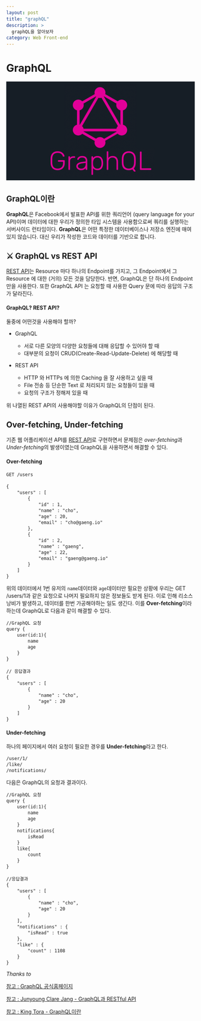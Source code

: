 ```yaml
---
layout: post
title: "graphQL"
description: >
  graphQL을 알아보자
category: Web Front-end
---
```

# GraphQL

![GraphQL](/assets/images/graphQL/graphQL1.png)

## GraphQL이란

**GraphQL**은 Facebook에서 발표한 API를 위한 쿼리언어 (query language for your API)이며 데이터에 대한 우리가 정의한
타입 시스템을 사용함으로써 쿼리를 실행하는 서버사이드 런타임이다. **GraphQL**은 어떤 특정한 데이터베이스나
저장소 엔진에 매여있지 않습니다. 대신 우리가 작성한 코드와 데이터를 기반으로 합니다.

## ⚔️ GraphQL vs REST API

[REST API](/web/web%20front-end/2019-02-20-rest-restful/#rest-api)는 Resource 마다 하나의 Endpoint를 가지고,
그 Endpoint에서 그 Resource 에 대한 (거의) 모든 것을 담당한다. 반면, GraphQL은 단 하나의 Endpoint만을 사용한다.
또한 GraphQL API 는 요청할 때 사용한 Query 문에 따라 응답의 구조가 달라진다.

#### GraphQL? REST API?

둘중에 어떤것을 사용해야 할까?

- GraphQL
    - 서로 다른 모양의 다양한 요청들에 대해 응답할 수 있어야 할 때
    - 대부분의 요청이 CRUD(Create-Read-Update-Delete) 에 해당할 때

- REST API
    - HTTP 와 HTTPs 에 의한 Caching 을 잘 사용하고 싶을 때
    - File 전송 등 단순한 Text 로 처리되지 않는 요청들이 있을 때
    - 요청의 구조가 정해져 있을 때

위 나열된 REST API의 사용해야할 이유가 GraphQL의 단점이 된다.


## Over-fetching, Under-fetching

기존 웹 어플리케이션 API를 [REST API](/web/web%20front-end/2019-02-20-rest-restful/#rest-api)로 구현하면서 
문제점은 *over-fetching*과 *Under-fetching*의 발생이였는데 GraphQL을 사용하면서 해결할 수 있다.

#### Over-fetching

```
GET /users

{
    "users" : [
        {
            "id" : 1,
            "name" : "cho",
            "age" : 20,
            "email" : "cho@gaeng.io"
        },
        {
            "id" : 2,
            "name" : "gaeng",
            "age" : 22,
            "email" : "gaeng@gaeng.io"
        }
    ]
}
``` 
위의 데이터에서 1번 유저의 `name`데이터와 `age`데이터만 필요한 상황에
우리는 GET /users/1과 같은 요청으로 나머지 필요하지 않은 정보들도 받게 된다.
이로 인해 리소스 낭비가 발생하고, 데이터를 한번 가공해야하는 일도 생긴다.
이를 **Over-fetching**이라 하는데 GraphQL로 다음과 같이 해결할 수 있다.

```
//GraphQL 요청
query {
    user(id:1){
        name
        age
    }
}

// 응답결과
{
    "users" : [
        {
            "name" : "cho",
            "age" : 20
        }
    ]
}
```


#### Under-fetching

하나의 페이지에서 여러 요청이 필요한 경우를 **Under-fetching**라고 한다.
```
/user/1/
/like/
/notifications/
```

다음은 GraphQL의 요청과 결과이다.

```
//GraphQL 요청
query {
    user(id:1){
        name
        age
    }
    notifications{
        isRead
    }
    like{
        count
    }
}

//응답결과
{
    "users" : [
        {
            "name" : "cho",
            "age" : 20
        }
    ],
    "notifications" : {
        "isRead" : true
    },
    "like" : {
        "count" : 1108
    }
}
```
*Thanks to*

[참고 : GraphQL 공식홈페이지](https://graphql.org/)

[참고 : Junyoung Clare Jang - GraphQL과 RESTful API](https://www.holaxprogramming.com/2018/01/20/graphql-vs-restful-api/)

[참고 : King Tora - GraphQL이란](https://tora-it-kingdom.tistory.com/23)
